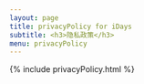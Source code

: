 ```yaml
---
layout: page
title: privacyPolicy for iDays
subtitle: <h3>隐私政策</h3>
menu: privacyPolicy
---
```

{% include privacyPolicy.html %}